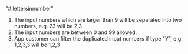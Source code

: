 "# lettersinnumber" 
1. The input numbers which are larger than 9 will be separated into two numbers, e.g. 23 will be 2,3
2. The input numbers are between 0 and 99 allowed.
3. App customer can filter the duplicated input numbers if type "Y", e.g.   1,2,3,3 will be 1,2,3
